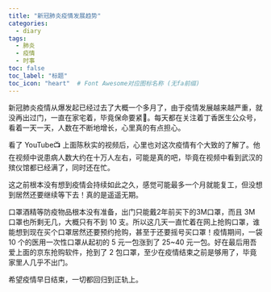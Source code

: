 ```yaml
---
title: "新冠肺炎疫情发展趋势"
categories:
  - diary
tags:
  - 肺炎
  - 疫情
  - 时事
toc: false
toc_label: "标题"
toc_icon: "heart"  # Font Awesome对应图标名称 (无fa前缀)	
---
```

新冠肺炎疫情从爆发起已经过去了大概一个多月了，由于疫情发展越来越严重，就没再出过门，一直在家宅着，毕竟保命要紧:dog:。每天都在关注着丁香医生公众号，看着一天一天，人数在不断地增长，心里真的有点担心。<br>

看了 YouTube:tv: 上面陈秋实的视频后，心里也对这次疫情有个大致的了解了。他在视频中说患病人数大约在十万人左右，可能是真的吧，毕竟在视频中看到武汉的殡仪馆都已经满了，同时还在忙。<br>

这之前根本没有想到疫情会持续如此之久，感觉可能最多一个月就能复工，但没想到居然还要继续等下去！真的是遥遥无期。<br>

口罩酒精等防疫物品根本没有准备，出门只能戴2年前买下的3M口罩，而且 3M 口罩也所剩无几，大概只有不到 10 支。所以这几天一直忙着在网上抢购口罩，谁能想到现在买个口罩居然还要预约抢购，甚至于还要摇号买口罩！疫情期间，一袋 10 个的医用一次性口罩从起初的 5 元一包涨到了 25~40 元一包。好在最后用吾爱上面的京东抢购软件，抢到了 2 包口罩，至少在疫情结束之前是够用了，毕竟家里人几乎不出门。<br>

希望疫情早日结束，一切都回归到正轨上。